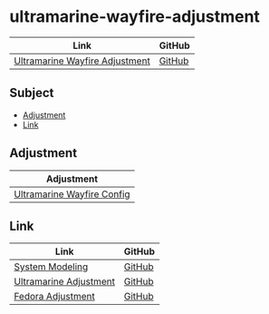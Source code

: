 

# ultramarine-wayfire-adjustment

| Link | GitHub |
| ---- | ------ |
| [Ultramarine Wayfire Adjustment](https://samwhelp.github.io/ultramarine-wayfire-adjustment/) | [GitHub](https://github.com/samwhelp/ultramarine-wayfire-adjustment) |




## Subject

* [Adjustment](#adjustment)
* [Link](#link)




## Adjustment

| Adjustment |
| -------- |
| [Ultramarine Wayfire Config](https://github.com/samwhelp/ultramarine-wayfire-adjustment/tree/main/prototype/main/wayfire-config/Main) |




## Link

| Link | GitHub |
| ---- | ------ |
| [System Modeling](https://samwhelp.github.io/system-modeling/) | [GitHub](https://github.com/samwhelp/system-modeling) |
| [Ultramarine Adjustment](https://samwhelp.github.io/ultramarine-adjustment/) | [GitHub](https://github.com/samwhelp/ultramarine-adjustment) |
| [Fedora Adjustment](https://samwhelp.github.io/fedora-adjustment/) | [GitHub](https://github.com/samwhelp/fedora-adjustment) |
